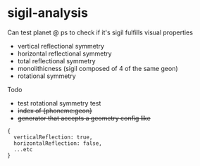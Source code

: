 # sigil-analysis

Can test planet @ ps to check if it's sigil fulfills visual properties
  - vertical reflectional symmetry
  - horizontal reflectional symmetry
  - total reflectional symmetry
  - monolithicness (sigil composed of 4 of the same geon)
  - rotational symmetry

Todo
- test rotational symmetry test
- ~~index of {phoneme:geon}~~
- ~~generator that accepts a geometry config like~~
```
{
  verticalReflection: true,
  horizontalReflection: false,
  ...etc
}
```
